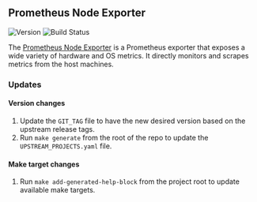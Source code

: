 ## **Prometheus Node Exporter**
![Version](https://img.shields.io/badge/version-v1.8.1-blue)
![Build Status](https://codebuild.us-west-2.amazonaws.com/badges?uuid=eyJlbmNyeXB0ZWREYXRhIjoiVk9qbzVQdVlyQmVSNE44amtYY0U0YVJDM25yWnJjQlExd25ycDZQWnU1czlVMGt5M2hWMDBSaWlSL1JVU0cwMXBQeUIzczlkWkRZWVhleUpBWFdkOUY4PSIsIml2UGFyYW1ldGVyU3BlYyI6Im1nbzJUbTE1ZUN5SmowN2EiLCJtYXRlcmlhbFNldFNlcmlhbCI6MX0%3D&branch=main)

The [Prometheus Node Exporter](https://github.com/prometheus/node_exporter) is a Prometheus exporter that exposes a wide variety of hardware and OS metrics. It directly monitors and scrapes metrics from the host machines.

### Updates

#### Version changes
1. Update the `GIT_TAG` file to have the new desired version based on the upstream release tags.
1. Run `make generate` from the root of the repo to update the `UPSTREAM_PROJECTS.yaml` file.

#### Make target changes
1. Run `make add-generated-help-block` from the project root to update available make targets.
